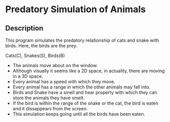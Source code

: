 # Predatory Simulation of Animals

## Description
This program simulates the predatory relationship of cats and snake with birds. Here, the birds are the prey.

Cats(C), Snakes(S), Birds(B)

- The animals move about on the window.
- Although visually it seems like a 2D space, in actuality, there are moving in a 3D space.
- Every animal has a speed with which they move.
- Every animal has a range in which the other animals may fall into.
- Birds and Snake have a smell and hear property with which they can store the animals they have smelt.
- If the bird is within the range of the snake or the cat, the bird is eaten and it dissappears from the screen.
- This simulation keeps going until all the birds have been eaten.
